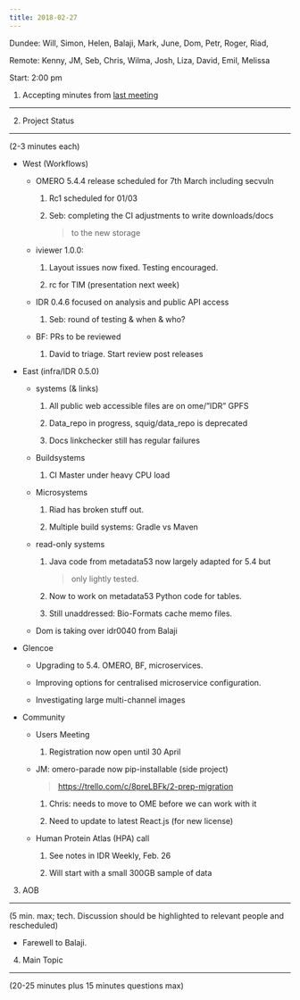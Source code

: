```yaml
---
title: 2018-02-27
---
```


Dundee: Will, Simon, Helen, Balaji, Mark, June, Dom, Petr, Roger, Riad,

Remote: Kenny, JM, Seb, Chris, Wilma, Josh, Liza, David, Emil, Melissa

Start: 2:00 pm

1. Accepting minutes from [<u>last meeting</u>](https://docs.google.com/document/d/1bh9OnP00BRA_yCbuWo5uuFk7qtexz8nWZZR6_DgAZro/edit)
-------------------------------------------------------------------------------------------------------------------------------------

2. Project Status
-----------------

(2-3 minutes each)

-   West (Workflows)

    -   OMERO 5.4.4 release scheduled for 7th March including secvuln

        1.  Rc1 scheduled for 01/03

        2.  Seb: completing the CI adjustments to write downloads/docs
            > to the new storage

    -   iviewer 1.0.0:

        1.  Layout issues now fixed. Testing encouraged.

        2.  rc for TIM (presentation next week)

    -   IDR 0.4.6 focused on analysis and public API access

        1.  Seb: round of testing & when & who?

    -   BF: PRs to be reviewed

        1.  David to triage. Start review post releases

-   East (infra/IDR 0.5.0)

    -   systems (& links)

        1.  All public web accessible files are on ome/”IDR” GPFS

        2.  Data\_repo in progress, squig/data\_repo is deprecated

        3.  Docs linkchecker still has regular failures

    -   Buildsystems

        1.  CI Master under heavy CPU load

    -   Microsystems

        1.  Riad has broken stuff out.

        2.  Multiple build systems: Gradle vs Maven

    -   read-only systems

        1.  Java code from metadata53 now largely adapted for 5.4 but
            > only lightly tested.

        2.  Now to work on metadata53 Python code for tables.

        3.  Still unaddressed: Bio-Formats cache memo files.

    -   Dom is taking over idr0040 from Balaji

-   Glencoe

    -   Upgrading to 5.4. OMERO, BF, microservices.

    -   Improving options for centralised microservice configuration.

    -   Investigating large multi-channel images

-   Community

    -   Users Meeting

        1.  Registration now open until 30 April

    -   JM: omero-parade now pip-installable (side project)
        > [<u>https://trello.com/c/8preLBFk/2-prep-migration</u>](https://trello.com/c/8preLBFk/2-prep-migration)

        1.  Chris: needs to move to OME before we can work with it

        2.  Need to update to latest React.js (for new license)

    -   Human Protein Atlas (HPA) call

        1.  See notes in IDR Weekly, Feb. 26

        2.  Will start with a small 300GB sample of data

3. AOB
------

(5 min. max; tech. Discussion should be highlighted to relevant people
and rescheduled)

-   Farewell to Balaji.

4. Main Topic
-------------

(20-25 minutes plus 15 minutes questions max)
